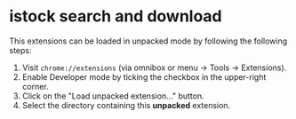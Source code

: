 # istock search and download

This extensions can be loaded in unpacked mode by following the following steps:

1. Visit `chrome://extensions` (via omnibox or menu -> Tools -> Extensions).
2. Enable Developer mode by ticking the checkbox in the upper-right corner.
3. Click on the "Load unpacked extension..." button.
4. Select the directory containing this **unpacked** extension.